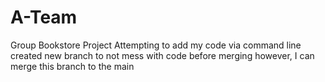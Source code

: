 # A-Team
Group Bookstore Project
Attempting to add my code via command line
created new branch to not mess with code before merging 
however, I can merge this branch to the main
